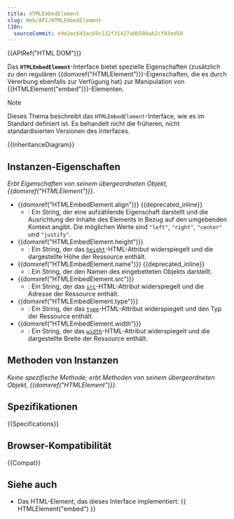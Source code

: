 ```yaml
---
title: HTMLEmbedElement
slug: Web/API/HTMLEmbedElement
l10n:
  sourceCommit: e9e2ec643ac69c132f31427a0b586ab2cf83ed58
---
```


{{APIRef("HTML DOM")}}

Das **`HTMLEmbedElement`**-Interface bietet spezielle Eigenschaften (zusätzlich zu den regulären {{domxref("HTMLElement")}}-Eigenschaften, die es durch Vererbung ebenfalls zur Verfügung hat) zur Manipulation von {{HTMLElement("embed")}}-Elementen.

> [!NOTE]
> Dieses Thema beschreibt das `HTMLEmbedElement`-Interface, wie es im Standard definiert ist. Es behandelt nicht die früheren, nicht standardisierten Versionen des Interfaces.

{{InheritanceDiagram}}

## Instanzen-Eigenschaften

_Erbt Eigenschaften von seinem übergeordneten Objekt, {{domxref("HTMLElement")}}._

- {{domxref("HTMLEmbedElement.align")}} {{deprecated_inline}}
  - : Ein String, der eine aufzählende Eigenschaft darstellt und die Ausrichtung der Inhalte des Elements in Bezug auf den umgebenden Kontext angibt. Die möglichen Werte sind `"left"`, `"right"`, `"center"` und `"justify"`.
- {{domxref("HTMLEmbedElement.height")}}
  - : Ein String, der das [`height`](/de/docs/Web/HTML/Element/embed#height)-HTML-Attribut widerspiegelt und die dargestellte Höhe der Ressource enthält.
- {{domxref("HTMLEmbedElement.name")}} {{deprecated_inline}}
  - : Ein String, der den Namen des eingebetteten Objekts darstellt.
- {{domxref("HTMLEmbedElement.src")}}
  - : Ein String, der das [`src`](/de/docs/Web/HTML/Element/embed#src)-HTML-Attribut widerspiegelt und die Adresse der Ressource enthält.
- {{domxref("HTMLEmbedElement.type")}}
  - : Ein String, der das [`type`](/de/docs/Web/HTML/Element/embed#type)-HTML-Attribut widerspiegelt und den Typ der Ressource enthält.
- {{domxref("HTMLEmbedElement.width")}}
  - : Ein String, der das [`width`](/de/docs/Web/HTML/Element/embed#width)-HTML-Attribut widerspiegelt und die dargestellte Breite der Ressource enthält.

## Methoden von Instanzen

_Keine spezifische Methode; erbt Methoden von seinem übergeordneten Objekt, {{domxref("HTMLElement")}}._

## Spezifikationen

{{Specifications}}

## Browser-Kompatibilität

{{Compat}}

## Siehe auch

- Das HTML-Element, das dieses Interface implementiert: {{ HTMLElement("embed") }}
